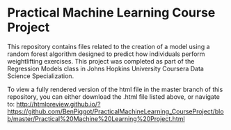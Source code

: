 Practical Machine Learning Course Project
======================================
This repository contains files related to the creation of a model using a random forest algorithm designed to predict how individuals perform weightlifting exercises. This project was completed as part of the Regression Models class in Johns Hopkins University Coursera Data Science Specialization.

To view a fully rendered version of the html file in the master branch of this repository, you can either download the .html file listed above, or navigate to: 
http://htmlpreview.github.io/?https://github.com/BenPiggot/PracticalMachineLearning_CourseProject/blob/master/Practical%20Machine%20Learning%20Project.html

